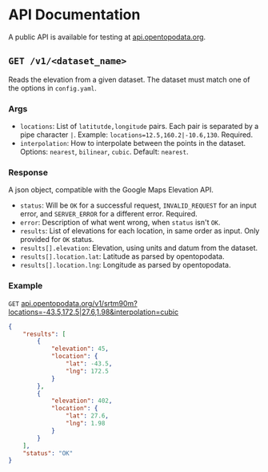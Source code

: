 # API Documentation

A public API is available for testing at [api.opentopodata.org](https://api.opentopodata.org/v1/test).

## `GET /v1/<dataset_name>`

Reads the elevation from a given dataset. The dataset must match one of the options in `config.yaml`.

### Args

* `locations`: List of `latitutde,longitude` pairs. Each pair is separated by a pipe character `|`. Example: `locations=12.5,160.2|-10.6,130`. Required.
* `interpolation`: How to interpolate between the points in the dataset. Options: `nearest`, `bilinear`, `cubic`. Default: `nearest`.

### Response

A json object, compatible with the Google Maps Elevation API.

* `status`: Will be `OK` for a successful request, `INVALID_REQUEST` for an input error, and `SERVER_ERROR` for a different error. Required.
* `error`: Description of what went wrong, when `status` isn't `OK`.
* `results`: List of elevations for each location, in same order as input. Only provided for `OK` status.
* `results[].elevation`: Elevation, using units and datum from the dataset.
* `results[].location.lat`: Latitude as parsed by opentopodata.
* `results[].location.lng`: Longitude as parsed by opentopodata.

### Example

`GET` <a href="https://api.opentopodata.org/v1/srtm90m?locations=-43.5,172.5|27.6,1.98&interpolation=cubic">api.opentopodata.org/v1/srtm90m?locations=-43.5,172.5|27.6,1.98&interpolation=cubic</a>




```json
{
    "results": [
        {
            "elevation": 45,
            "location": {
                "lat": -43.5,
                "lng": 172.5
            }
        },
        {
            "elevation": 402,
            "location": {
                "lat": 27.6,
                "lng": 1.98
            }
        }
    ],
    "status": "OK"
}
```
